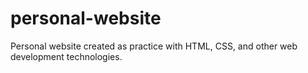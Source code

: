 # personal-website
Personal website created as practice with HTML, CSS, and other web development technologies.
